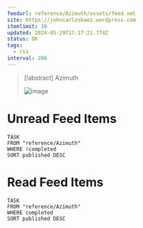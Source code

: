 ```yaml
---
feedurl: reference/Azimuth/assets/feed.xml
site: https://johncarlosbaez.wordpress.com
itemlimit: 10
updated: 2024-05-29T17:17:21.774Z
status: OK
tags:
  - rss
interval: 206
---
```


> [!abstract] Azimuth
> 
>
> ![image](https://s0.wp.com/i/buttonw-com.png)
# Unread Feed Items
~~~dataview
TASK
FROM "reference/Azimuth"
WHERE !completed
SORT published DESC
~~~

# Read Feed Items
~~~dataview
TASK
FROM "reference/Azimuth"
WHERE completed
SORT published DESC
~~~
